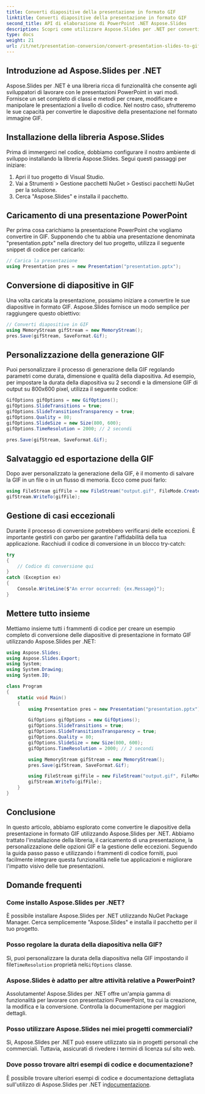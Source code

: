 ```yaml
---
title: Converti diapositive della presentazione in formato GIF
linktitle: Converti diapositive della presentazione in formato GIF
second_title: API di elaborazione di PowerPoint .NET Aspose.Slides
description: Scopri come utilizzare Aspose.Slides per .NET per convertire le diapositive di PowerPoint in GIF dinamiche con questa guida passo passo.
type: docs
weight: 21
url: /it/net/presentation-conversion/convert-presentation-slides-to-gif-format/
---
```


## Introduzione ad Aspose.Slides per .NET

Aspose.Slides per .NET è una libreria ricca di funzionalità che consente agli sviluppatori di lavorare con le presentazioni PowerPoint in vari modi. Fornisce un set completo di classi e metodi per creare, modificare e manipolare le presentazioni a livello di codice. Nel nostro caso, sfrutteremo le sue capacità per convertire le diapositive della presentazione nel formato immagine GIF.

## Installazione della libreria Aspose.Slides

Prima di immergerci nel codice, dobbiamo configurare il nostro ambiente di sviluppo installando la libreria Aspose.Slides. Segui questi passaggi per iniziare:

1. Apri il tuo progetto di Visual Studio.
2. Vai a Strumenti > Gestione pacchetti NuGet > Gestisci pacchetti NuGet per la soluzione.
3. Cerca "Aspose.Slides" e installa il pacchetto.

## Caricamento di una presentazione PowerPoint

Per prima cosa carichiamo la presentazione PowerPoint che vogliamo convertire in GIF. Supponendo che tu abbia una presentazione denominata "presentation.pptx" nella directory del tuo progetto, utilizza il seguente snippet di codice per caricarlo:

```csharp
// Carica la presentazione
using Presentation pres = new Presentation("presentation.pptx");
```

## Conversione di diapositive in GIF

Una volta caricata la presentazione, possiamo iniziare a convertire le sue diapositive in formato GIF. Aspose.Slides fornisce un modo semplice per raggiungere questo obiettivo:

```csharp
// Converti diapositive in GIF
using MemoryStream gifStream = new MemoryStream();
pres.Save(gifStream, SaveFormat.Gif);
```

## Personalizzazione della generazione GIF

Puoi personalizzare il processo di generazione della GIF regolando parametri come durata, dimensione e qualità della diapositiva. Ad esempio, per impostare la durata della diapositiva su 2 secondi e la dimensione GIF di output su 800x600 pixel, utilizza il seguente codice:

```csharp
GifOptions gifOptions = new GifOptions();
gifOptions.SlideTransitions = true;
gifOptions.SlideTransitionsTransparency = true;
gifOptions.Quality = 80;
gifOptions.SlideSize = new Size(800, 600);
gifOptions.TimeResolution = 2000; // 2 secondi

pres.Save(gifStream, SaveFormat.Gif);
```

## Salvataggio ed esportazione della GIF

Dopo aver personalizzato la generazione della GIF, è il momento di salvare la GIF in un file o in un flusso di memoria. Ecco come puoi farlo:

```csharp
using FileStream gifFile = new FileStream("output.gif", FileMode.Create);
gifStream.WriteTo(gifFile);
```

## Gestione di casi eccezionali

Durante il processo di conversione potrebbero verificarsi delle eccezioni. È importante gestirli con garbo per garantire l'affidabilità della tua applicazione. Racchiudi il codice di conversione in un blocco try-catch:

```csharp
try
{
    // Codice di conversione qui
}
catch (Exception ex)
{
    Console.WriteLine($"An error occurred: {ex.Message}");
}
```

## Mettere tutto insieme

Mettiamo insieme tutti i frammenti di codice per creare un esempio completo di conversione delle diapositive di presentazione in formato GIF utilizzando Aspose.Slides per .NET:

```csharp
using Aspose.Slides;
using Aspose.Slides.Export;
using System;
using System.Drawing;
using System.IO;

class Program
{
    static void Main()
    {
        using Presentation pres = new Presentation("presentation.pptx");

        GifOptions gifOptions = new GifOptions();
        gifOptions.SlideTransitions = true;
        gifOptions.SlideTransitionsTransparency = true;
        gifOptions.Quality = 80;
        gifOptions.SlideSize = new Size(800, 600);
        gifOptions.TimeResolution = 2000; // 2 secondi

        using MemoryStream gifStream = new MemoryStream();
        pres.Save(gifStream, SaveFormat.Gif);

        using FileStream gifFile = new FileStream("output.gif", FileMode.Create);
        gifStream.WriteTo(gifFile);
    }
}
```

## Conclusione

In questo articolo, abbiamo esplorato come convertire le diapositive della presentazione in formato GIF utilizzando Aspose.Slides per .NET. Abbiamo trattato l'installazione della libreria, il caricamento di una presentazione, la personalizzazione delle opzioni GIF e la gestione delle eccezioni. Seguendo la guida passo passo e utilizzando i frammenti di codice forniti, puoi facilmente integrare questa funzionalità nelle tue applicazioni e migliorare l'impatto visivo delle tue presentazioni.

## Domande frequenti

### Come installo Aspose.Slides per .NET?

È possibile installare Aspose.Slides per .NET utilizzando NuGet Package Manager. Cerca semplicemente "Aspose.Slides" e installa il pacchetto per il tuo progetto.

### Posso regolare la durata della diapositiva nella GIF?

 Sì, puoi personalizzare la durata della diapositiva nella GIF impostando il file`TimeResolution` proprietà nel`GifOptions` classe.

### Aspose.Slides è adatto per altre attività relative a PowerPoint?

Assolutamente! Aspose.Slides per .NET offre un'ampia gamma di funzionalità per lavorare con presentazioni PowerPoint, tra cui la creazione, la modifica e la conversione. Controlla la documentazione per maggiori dettagli.

### Posso utilizzare Aspose.Slides nei miei progetti commerciali?

Sì, Aspose.Slides per .NET può essere utilizzato sia in progetti personali che commerciali. Tuttavia, assicurati di rivedere i termini di licenza sul sito web.

### Dove posso trovare altri esempi di codice e documentazione?

 È possibile trovare ulteriori esempi di codice e documentazione dettagliata sull'utilizzo di Aspose.Slides per .NET in[documentazione](https://reference.aspose.com).
